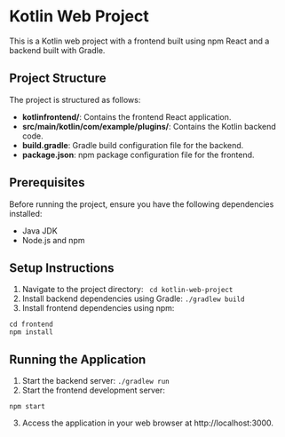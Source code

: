 # Kotlin Web Project

This is a Kotlin web project with a frontend built using npm React and a backend built with Gradle.

## Project Structure

The project is structured as follows:

- **kotlinfrontend/**: Contains the frontend React application.
- **src/main/kotlin/com/example/plugins/**: Contains the Kotlin backend code.
- **build.gradle**: Gradle build configuration file for the backend.
- **package.json**: npm package configuration file for the frontend.

## Prerequisites

Before running the project, ensure you have the following dependencies installed:

- Java JDK
- Node.js and npm

## Setup Instructions

1. Navigate to the project directory:
``` cd kotlin-web-project```
2. Install backend dependencies using Gradle:
```./gradlew build```
3. Install frontend dependencies using npm:
```
cd frontend
npm install
```

## Running the Application
1. Start the backend server:
```./gradlew run```
2. Start the frontend development server:
```cd kotlinfrontend
npm start
```
3. Access the application in your web browser at http://localhost:3000.

